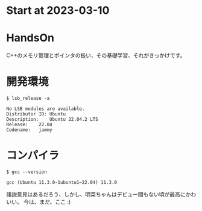 # Start at 2023-03-10

# HandsOn
C++のメモリ管理とポインタの扱い、その基礎学習、それがきっかけです。

# 開発環境
```
$ lsb_release -a

No LSB modules are available.
Distributor ID:	Ubuntu
Description:	Ubuntu 22.04.2 LTS
Release:	22.04
Codename:	jammy
```
# コンパイラ
```
$ gcc --version

gcc (Ubuntu 11.3.0-1ubuntu1~22.04) 11.3.0
```
諸説意見はあるだろう、しかし、明菜ちゃんはデビュー間もない頃が最高にかわいい。
今は、まだ、ここ :)
